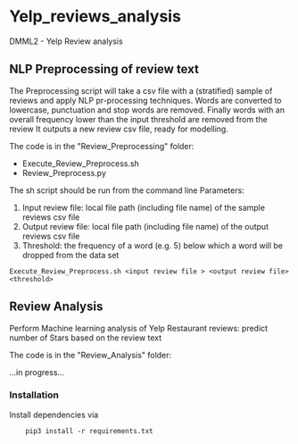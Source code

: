 # Yelp_reviews_analysis
DMML2 - Yelp Review analysis

## NLP Preprocessing of review text

The Preprocessing script will take a csv file with a (stratified) sample of reviews and apply NLP pr-processing techniques.
Words are converted to lowercase, punctuation and stop words are removed.
Finally words with an overall frequency lower than the input threshold are removed from the review
It outputs a new review csv file, ready for modelling.

The code is in the "Review_Preprocessing" folder:
- Execute_Review_Preprocess.sh 
- Review_Preprocess.py

The sh script should be run from the command line
Parameters:
1. Input review file: local file path (including file name) of the sample reviews csv file
2. Output review file: local file path (including file name) of the output reviews csv file
3. Threshold: the frequency of a word (e.g. 5)  below which a word will be dropped from the data set 
```
Execute_Review_Preprocess.sh <input review file > <output review file> <threshold>
```
## Review Analysis

Perform Machine learning analysis of Yelp Restaurant reviews: predict number of Stars based on the review text 

The code is in the "Review_Analysis" folder:

...in progress...

### Installation
Install dependencies via
```
    pip3 install -r requirements.txt
```



